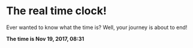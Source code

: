 # The real time clock!

Ever wanted to know what the time is? Well, your journey is about to end!

**The time is Nov 19, 2017, 08:31**
